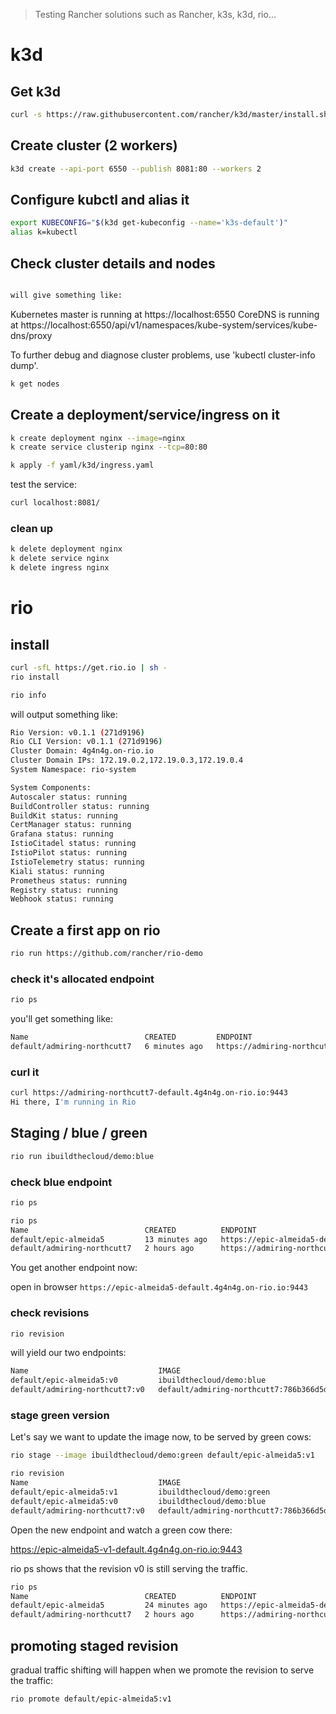 > Testing Rancher solutions such as Rancher, k3s, k3d, rio...

# k3d

## Get k3d

```bash
curl -s https://raw.githubusercontent.com/rancher/k3d/master/install.sh | bash
```

## Create cluster (2 workers)

```bash
k3d create --api-port 6550 --publish 8081:80 --workers 2
```

## Configure kubctl and alias it

```bash
export KUBECONFIG="$(k3d get-kubeconfig --name='k3s-default')"
alias k=kubectl
```

## Check cluster details and nodes

```bash

will give something like:

```
Kubernetes master is running at https://localhost:6550
CoreDNS is running at https://localhost:6550/api/v1/namespaces/kube-system/services/kube-dns/proxy

To further debug and diagnose cluster problems, use 'kubectl cluster-info dump'.

```bash
k get nodes
```

## Create a deployment/service/ingress on it

```bash
k create deployment nginx --image=nginx
k create service clusterip nginx --tcp=80:80

k apply -f yaml/k3d/ingress.yaml
```

test the service:

```bash
curl localhost:8081/
```


### clean up
```bash
k delete deployment nginx
k delete service nginx
k delete ingress nginx
```


# rio

## install

```bash
curl -sfL https://get.rio.io | sh -
rio install
```

```bash
rio info
```

will output something like:
```bash
Rio Version: v0.1.1 (271d9196)
Rio CLI Version: v0.1.1 (271d9196)
Cluster Domain: 4g4n4g.on-rio.io
Cluster Domain IPs: 172.19.0.2,172.19.0.3,172.19.0.4
System Namespace: rio-system

System Components:
Autoscaler status: running
BuildController status: running
BuildKit status: running
CertManager status: running
Grafana status: running
IstioCitadel status: running
IstioPilot status: running
IstioTelemetry status: running
Kiali status: running
Prometheus status: running
Registry status: running
Webhook status: running
```

## Create a first app on rio
```bash
rio run https://github.com/rancher/rio-demo
```

### check it's allocated endpoint
```bash
rio ps
```

you'll get something like:

```bash
Name                          CREATED         ENDPOINT                                                    REVISIONS   SCALE     WEIGHT    DETAIL
default/admiring-northcutt7   6 minutes ago   https://admiring-northcutt7-default.4g4n4g.on-rio.io:9443   v0          1         100%      
```

### curl it

```bash
curl https://admiring-northcutt7-default.4g4n4g.on-rio.io:9443
Hi there, I'm running in Rio
```

## Staging / blue / green

```bash
rio run ibuildthecloud/demo:blue
```

### check blue endpoint

```bash
rio ps
```

```bash
rio ps
Name                          CREATED          ENDPOINT                                                    REVISIONS   SCALE     WEIGHT    DETAIL
default/epic-almeida5         13 minutes ago   https://epic-almeida5-default.4g4n4g.on-rio.io:9443         v0          1         100%      
default/admiring-northcutt7   2 hours ago      https://admiring-northcutt7-default.4g4n4g.on-rio.io:9443   v0          1         100%      

```

You get another endpoint now:

open in browser `https://epic-almeida5-default.4g4n4g.on-rio.io:9443`


### check revisions

```bash
rio revision
```
will yield our two endpoints:

```bash
Name                             IMAGE                                                                  CREATED          SCALE     ENDPOINT                                                       WEIGHT    DETAIL
default/epic-almeida5:v0         ibuildthecloud/demo:blue                                               16 minutes ago   1         https://epic-almeida5-v0-default.4g4n4g.on-rio.io:9443         100       
default/admiring-northcutt7:v0   default/admiring-northcutt7:786b366d5d44de6b547939f51d467437e45c5ee1   2 hours ago      1         https://admiring-northcutt7-v0-default.4g4n4g.on-rio.io:9443   100   
```

### stage green version

Let's say we want to update the image now, to be served by green cows:

```bash
rio stage --image ibuildthecloud/demo:green default/epic-almeida5:v1
```

```bash
rio revision 
Name                             IMAGE                                                                  CREATED          SCALE     ENDPOINT                                                       WEIGHT    DETAIL
default/epic-almeida5:v1         ibuildthecloud/demo:green                                              16 seconds ago   1         https://epic-almeida5-v1-default.4g4n4g.on-rio.io:9443         0         
default/epic-almeida5:v0         ibuildthecloud/demo:blue                                               20 minutes ago   1         https://epic-almeida5-v0-default.4g4n4g.on-rio.io:9443         100       
default/admiring-northcutt7:v0   default/admiring-northcutt7:786b366d5d44de6b547939f51d467437e45c5ee1   2 hours ago      1         https://admiring-northcutt7-v0-default.4g4n4g.on-rio.io:9443   100       

```

Open the new endpoint and watch a green cow there:

https://epic-almeida5-v1-default.4g4n4g.on-rio.io:9443

rio ps shows that the revision v0 is still serving the traffic.

```bash
rio ps
Name                          CREATED          ENDPOINT                                                    REVISIONS   SCALE     WEIGHT    DETAIL
default/epic-almeida5         24 minutes ago   https://epic-almeida5-default.4g4n4g.on-rio.io:9443         v0          1         100%      
default/admiring-northcutt7   2 hours ago      https://admiring-northcutt7-default.4g4n4g.on-rio.io:9443   v0          1         100%      
```

## promoting staged revision

gradual traffic shifting will happen when we promote the revision to serve the traffic:

```bash
rio promote default/epic-almeida5:v1
```
